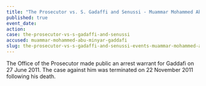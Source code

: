 ```yaml
---
title: "The Prosecutor vs. S. Gadaffi and Senussi - Muammar Mohammed Abu Minyar Gaddafi"
published: true
event_date:
action:
case: the-prosecutor-vs-s-gadaffi-and-senussi
accused: muammar-mohammed-abu-minyar-gaddafi
slug: the-prosecutor-vs-s-gadaffi-and-senussi-events-muammar-mohammed-abu-minyar-gaddafi
---
```


The Office of the Prosecutor made public an arrest warrant for Gaddafi on 27 June 2011. The case against him was terminated on 22 November 2011 following his death.

